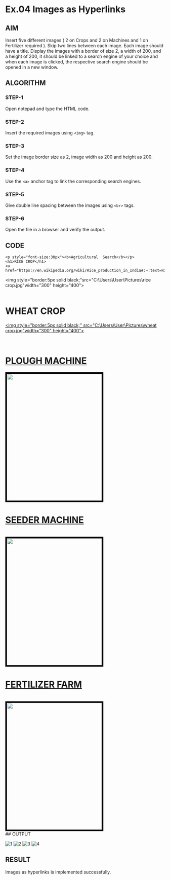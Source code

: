 # Ex.04 Images as Hyperlinks
## AIM
  Insert five different images ( 2 on Crops and 2 on Machines and 1 on Fertilizer required ). 
  Skip two lines between each image. Each image should have a title. 
  Display the images with a border of size 2, a width of 200, and a height of 200, 
  it should be linked to a search engine of your choice and when each image is clicked, 
  the respective search engine should be opened in a new window.

## ALGORITHM
### STEP-1
  Open notepad and type the HTML code.

### STEP-2
  Insert the required images using ```<img>``` tag.

### STEP-3
  Set the image border size as 2, image width as 200 and height as 200.

### STEP-4
  Use the ```<a>``` anchor tag to link the corresponding search engines.  

### STEP-5
  Give double line spacing between the images using ```<br>``` tags.
  
### STEP-6
  Open the file in a browser and verify the output.
  
## CODE
<html>
<head>
</head>

<body>

    <p style="font-size:30px"><b>Agricultural  Search</b></p>
    <h1>RICE CROP</h1>
    <a href="https://en.wikipedia.org/wiki/Rice_production_in_India#:~:text=Rice%20is%20the%20basic%20food,a%20kharif%20crop%20in%20India.">
        
<img style="border:5px solid black;"src="C:\Users\User\Pictures\rice crop.jpg"width="300" height="400"><br>
<br>


<h1>WHEAT CROP</h1>
    <a href="https://farmer.gov.in/m_cropstaticswheat.aspx">

<img style="border:5px solid black;" src="C:\Users\User\Pictures\wheat crop.jpg"width="300" height="400"><br>

<br>

<h1>PLOUGH MACHINE</h1>
<a href="https://www.zzhuayo.com/product/mini-plough/">
    <img style="border:5px solid black;" src="C:\Users\User\Pictures\plough machine.jpg"width="300" height="400"><br>

<h1>SEEDER MACHINE</h1>
<br>

 <a href="https://www.zzhuayo.com/product/mini-plough/">
    <img style="border:5px solid black;" src="C:\Users\User\Pictures\seeder machine.jpg"width="300" height="400"><br>

<h1> FERTILIZER FARM</h1>
<br>

<a href="https://en.wikipedia.org/wiki/Fertilizer">
    <img style="border:5px solid black;" src="C:\Users\User\Pictures/fertilizer farm.jpg"width="300" height="400"><br>
</a>       
</body>
</html>
## OUTPUT


![1](https://user-images.githubusercontent.com/127816320/235507790-d38720bd-229d-402a-991a-d357f1cf7be8.png)
![2](https://user-images.githubusercontent.com/127816320/235507795-c837b85d-dc87-49a7-9476-c25595592a1a.png)
![3](https://user-images.githubusercontent.com/127816320/235507781-c132aea7-7d65-4148-bc7c-534853bf5ec3.png)
![4](https://user-images.githubusercontent.com/127816320/235507786-982e8017-0041-478d-b75c-49410dda0914.png)

## RESULT
 Images as hyperlinks is implemented successfully.
